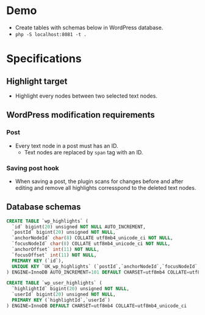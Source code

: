 # Demo

* Create tables with schemas below in WordPress database.
* `php -S localhost:8081 -t .`

# Specifications

## Highlight target

* Highlight every nodes between two selected text nodes.

## WordPress modification requirements

### Post

* Every text node in a post must has an ID.
    * Text nodes are replaced by `span` tag with an ID.

### Saving post hook

* When saving a post, the plugin scans for changes before and after editing and 
remove all highlights corresspond to the deleted text nodes.

## Database schemas

```sql
CREATE TABLE `wp_highlights` (
  `id` bigint(20) unsigned NOT NULL AUTO_INCREMENT,
  `postId` bigint(20) unsigned NOT NULL,
  `anchorNodeId` char(8) COLLATE utf8mb4_unicode_ci NOT NULL,
  `focusNodeId` char(8) COLLATE utf8mb4_unicode_ci NOT NULL,
  `anchorOffset` int(11) NOT NULL,
  `focusOffset` int(11) NOT NULL,
  PRIMARY KEY (`id`),
  UNIQUE KEY `UK_wp_highlights` (`postId`,`anchorNodeId`,`focusNodeId`,`anchorOffset`,`focusOffset`)
) ENGINE=InnoDB AUTO_INCREMENT=101 DEFAULT CHARSET=utf8mb4 COLLATE=utf8mb4_unicode_ci;

CREATE TABLE `wp_user_highlights` (
  `highlightId` bigint(20) unsigned NOT NULL,
  `userId` bigint(20) unsigned NOT NULL,
  PRIMARY KEY (`highlightId`,`userId`)
) ENGINE=InnoDB DEFAULT CHARSET=utf8mb4 COLLATE=utf8mb4_unicode_ci
```
